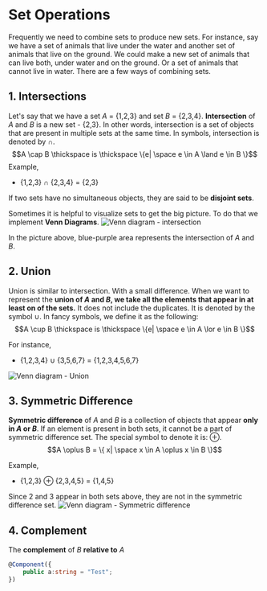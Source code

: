 # Set Operations
Frequently we need to combine sets to produce new sets. For instance, say we have a set of animals that live under the water and another set of animals that live on the ground. We could make a new set of animals that can live both, under water and on the ground. Or a set of animals that cannot live in water. 
There are a few ways of combining sets.

## 1. Intersections
Let's say that we have a set *A* = {1,2,3} and set *B* = {2,3,4}. **Intersection** of *A* and *B* is a new set - {2,3}. In other words, intersection is a set of objects that are present in multiple sets at the same time. In symbols, intersection is denoted by $\cap$.  
$$A \cap B \thickspace is \thickspace \{e| \space e \in A \land e \in B \}$$
Example,
* {1,2,3} $\cap$ {2,3,4} = {2,3}

If two sets have no simultaneous objects, they are said to be **disjoint sets**.

Sometimes it is helpful to visualize sets to get the big picture. To do that we implement **Venn Diagrams**.
![Venn diagram - intersection](https://upload.wikimedia.org/wikipedia/commons/6/6d/Venn_A_intersect_B.svg)

In the picture above, blue-purple area represents the intersection of *A* and *B*.

## 2. Union

Union is similar to intersection. With a small difference. When we want to represent the **union of *A* and *B*, we take all the elements that appear in at least on of the sets.** It does not include the duplicates. It is denoted by the symbol $\cup$. 
 In fancy symbols, we define it as the following:
$$A \cup B \thickspace is \thickspace \{e| \space e \in A \lor e \in B \}$$

For instance,
* {1,2,3,4} $\cup$ {3,5,6,7} = {1,2,3,4,5,6,7}


![Venn diagram - Union](https://upload.wikimedia.org/wikipedia/commons/2/2f/Venn_A_union_B.png)

## 3. Symmetric Difference
**Symmetric difference** of *A* and *B* is a collection of objects that appear **only in *A* or *B***. If an element is present in both sets, it cannot be a part of symmetric difference set. The special symbol to denote it is: $\oplus$. 
$$A \oplus B = \{ x| \space x \in A \oplus x \in B \}$$

Example,
* {1,2,3} $\oplus$ {2,3,4,5} = {1,4,5}

Since 2 and 3 appear in both sets above, they are not in the symmetric difference set.
![Venn diagram - Symmetric difference](https://upload.wikimedia.org/wikipedia/commons/d/d2/AxorB.png)


## 4. Complement
The **complement** of *B* **relative to** *A*

```typescript
@Component({
	public a:string = "Test";
})
```
